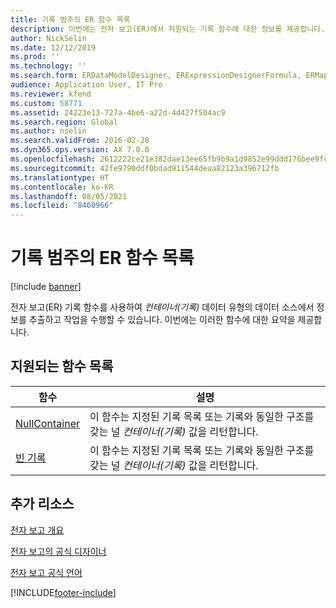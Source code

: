 ```yaml
---
title: 기록 범주의 ER 함수 목록
description: 이번에는 전자 보고(ER)에서 지원되는 기록 함수에 대한 정보를 제공합니다.
author: NickSelin
ms.date: 12/12/2019
ms.prod: ''
ms.technology: ''
ms.search.form: ERDataModelDesigner, ERExpressionDesignerFormula, ERMappedFormatDesigner, ERModelMappingDesigner
audience: Application User, IT Pro
ms.reviewer: kfend
ms.custom: 58771
ms.assetid: 24223e13-727a-4be6-a22d-4d427f504ac9
ms.search.region: Global
ms.author: nselin
ms.search.validFrom: 2016-02-28
ms.dyn365.ops.version: AX 7.0.0
ms.openlocfilehash: 2612222ce21e382dae13ee65fb9b9a1d9852e99ddd176bee9fcc3067f72e57db
ms.sourcegitcommit: 42fe9790ddf0bdad911544deaa82123a396712fb
ms.translationtype: HT
ms.contentlocale: ko-KR
ms.lasthandoff: 08/05/2021
ms.locfileid: "8460966"
---
```

# <a name="list-of-er-functions-in-the-record-category"></a>기록 범주의 ER 함수 목록

[!include [banner](../includes/banner.md)]

전자 보고(ER) 기록 함수를 사용하여 *컨테이너(기록)* 데이터 유형의 데이터 소스에서 정보를 추출하고 작업을 수행할 수 있습니다. 이번에는 이러한 함수에 대한 요약을 제공합니다.

## <a name="list-of-supported-functions"></a>지원되는 함수 목록

| 함수 | 설명 |
|----------|-------------|
| [NullContainer](er-functions-record-nullcontainer.md) | 이 함수는 지정된 기록 목록 또는 기록와 동일한 구조를 갖는 널 *컨테이너(기록)* 값을 리턴합니다. |
| [빈 기록](er-functions-record-emptyrecord.md) | 이 함수는 지정된 기록 목록 또는 기록와 동일한 구조를 갖는 널 *컨테이너(기록)* 값을 리턴합니다. |

## <a name="additional-resources"></a>추가 리소스

[전자 보고 개요](general-electronic-reporting.md)

[전자 보고의 공식 디자이너](general-electronic-reporting-formula-designer.md)

[전자 보고 공식 언어](er-formula-language.md)


[!INCLUDE[footer-include](../../../includes/footer-banner.md)]